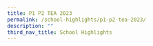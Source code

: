 ```yaml
---
title: P1 P2 TEA 2023
permalink: /school-highlights/p1-p2-tea-2023/
description: ""
third_nav_title: School Highlights
---
```

